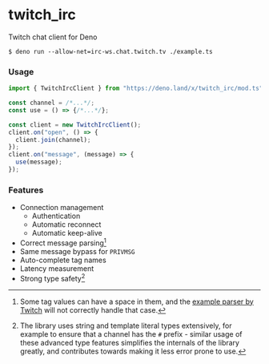 # twitch_irc

Twitch chat client for Deno

```
$ deno run --allow-net=irc-ws.chat.twitch.tv ./example.ts
```

### Usage

```ts
import { TwitchIrcClient } from "https://deno.land/x/twitch_irc/mod.ts";

const channel = /*...*/;
const use = () => {/*...*/};

const client = new TwitchIrcClient();
client.on("open", () => {
  client.join(channel);
});
client.on("message", (message) => {
  use(message);
});
```

### Features

- Connection management
  - Authentication
  - Automatic reconnect
  - Automatic keep-alive
- Correct message parsing[^1]
- Same message bypass for `PRIVMSG`
- Auto-complete tag names
- Latency measurement
- Strong type safety[^2]

[^1]: Some tag values can have a space in them, and the [example parser by Twitch](https://dev.twitch.tv/docs/irc/example-parser) will not correctly handle that case.
[^2]: The library uses string and template literal types extensively, for example to ensure that a channel has the `#` prefix - similar usage of these advanced type features simplifies the internals of the library greatly, and contributes towards making it less error prone to use.
